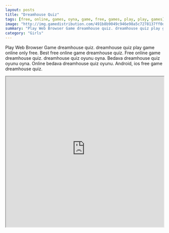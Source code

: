 ```yaml
---
layout: posts
title: "Dreamhouse Quiz"
tags: [free, online, games, oyna, game, free, games, play, play, games]
image: "http://img.gamedistribution.com/491b8b9049c946e98a5c7278137ff0d8.jpg"
summary: "Play Web Browser Game dreamhouse quiz. dreamhouse quiz play game online only free. Best free online game dreamhouse quiz. Free online game dreamhouse quiz. dreamhouse quiz oyunu oyna. Bedava dreamhouse quiz oyunu oyna. Online bedava dreamhouse quiz oyunu. Android, ios free game dreamhouse quiz."
category: "Girls"
---
```


Play Web Browser Game dreamhouse quiz. dreamhouse quiz play game online only free. Best free online game dreamhouse quiz. Free online game dreamhouse quiz. dreamhouse quiz oyunu oyna. Bedava dreamhouse quiz oyunu oyna. Online bedava dreamhouse quiz oyunu. Android, ios free game dreamhouse quiz.

<iframe width="100%" height="480px;" src="http://flash.gamedistribution.com?game=491b8b9049c946e98a5c7278137ff0d8"></iframe>